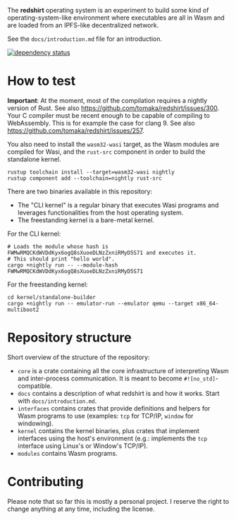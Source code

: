 The **redshirt** operating system is an experiment to build some kind of operating-system-like
environment where executables are all in Wasm and are loaded from an IPFS-like decentralized
network.

See the `docs/introduction.md` file for an introduction.

[![dependency status](https://deps.rs/repo/github/tomaka/os/status.svg)](https://deps.rs/repo/github/tomaka/os)

# How to test

**Important**: At the moment, most of the compilation requires a nightly version of Rust. See also https://github.com/tomaka/redshirt/issues/300.
Your C compiler must be recent enough to be capable of compiling to WebAssembly. This is for example the case for clang 9. See also https://github.com/tomaka/redshirt/issues/257.

You also need to install the `wasm32-wasi` target, as the Wasm modules are compiled for Wasi, and the `rust-src` component in order to build the standalone kernel.

```
rustup toolchain install --target=wasm32-wasi nightly
rustup component add --toolchain=nightly rust-src
```

There are two binaries available in this repository:

- The "CLI kernel" is a regular binary that executes Wasi programs and leverages functionalities from the host operating system.
- The freestanding kernel is a bare-metal kernel.

For the CLI kernel:

```
# Loads the module whose hash is FWMwRMQCKdWVDdKyx6ogQ8sXuoeDLNzZxniRMyD5S71 and executes it.
# This should print "hello world".
cargo +nightly run -- --module-hash FWMwRMQCKdWVDdKyx6ogQ8sXuoeDLNzZxniRMyD5S71
```

For the freestanding kernel:

```
cd kernel/standalone-builder
cargo +nightly run -- emulator-run --emulator qemu --target x86_64-multiboot2
```

# Repository structure

Short overview of the structure of the repository:

- `core` is a crate containing all the core infrastructure of interpreting Wasm and inter-process
  communication. It is meant to become `#![no_std]`-compatible.
- `docs` contains a description of what redshirt is and how it works. Start with `docs/introduction.md`.
- `interfaces` contains crates that provide definitions and helpers for Wasm programs to use
  (examples: `tcp` for TCP/IP, `window` for windowing).
- `kernel` contains the kernel binaries, plus crates that implement interfaces using the host's
  environment (e.g.: implements the `tcp` interface using Linux's or Window's TCP/IP).
- `modules` contains Wasm programs.

# Contributing

Please note that so far this is mostly a personal project. I reserve the right to change anything
at any time, including the license.
